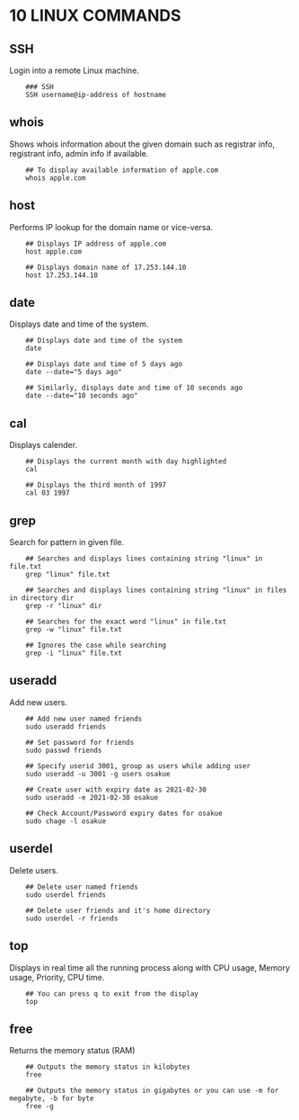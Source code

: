 # 10 LINUX COMMANDS
## SSH
Login into a remote Linux machine.

        ### SSH
        SSH username@ip-address of hostname

## whois
Shows whois information about the given domain such as registrar info, registrant info, admin info if available.

        ## To display available information of apple.com
        whois apple.com

## host
Performs IP lookup for the domain name or vice-versa.

        ## Displays IP address of apple.com
        host apple.com

        ## Displays domain name of 17.253.144.10
        host 17.253.144.10

## date
Displays date and time of the system.

        ## Displays date and time of the system
        date

        ## Displays date and time of 5 days ago
        date --date="5 days ago"

        ## Similarly, displays date and time of 10 seconds ago 
        date --date="10 seconds ago"

## cal
Displays calender.

        ## Displays the current month with day highlighted
        cal

        ## Displays the third month of 1997
        cal 03 1997

## grep
Search for pattern in given file.

        ## Searches and displays lines containing string "linux" in file.txt
        grep "linux" file.txt

        ## Searches and displays lines containing string "linux" in files in directory dir
        grep -r "linux" dir

        ## Searches for the exact word "linux" in file.txt
        grep -w "linux" file.txt

        ## Ignores the case while searching
        grep -i "linux" file.txt

## useradd
Add new users. 

        ## Add new user named friends
        sudo useradd friends

        ## Set password for friends
        sudo passwd friends

        ## Specify userid 3001, group as users while adding user
        sudo useradd -u 3001 -g users osakue

        ## Create user with expiry date as 2021-02-30
        sudo useradd -e 2021-02-30 osakue

        ## Check Account/Password expiry dates for osakue
        sudo chage -l osakue

## userdel
Delete users.

        ## Delete user named friends
        sudo userdel friends

        ## Delete user friends and it's home directory
        sudo userdel -r friends

## top
Displays in real time all the running process along with CPU usage, Memory usage, Priority, CPU time.

        ## You can press q to exit from the display
        top

## free
Returns the memory status (RAM)

        ## Outputs the memory status in kilobytes
        free

        ## Outputs the memory status in gigabytes or you can use -m for megabyte, -b for byte
        free -g